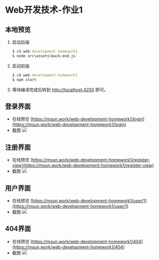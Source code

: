 Web开发技术-作业1
====

本地预览
----
1. 启动后端
    ```cmd
    $ cd web-development-homework1
    $ node src\assets\back-end.js
    ```

2. 启动前端
    ```cmd
    $ cd web-development-homework1
    $ npm start
    ```
3. 等待编译完成后转到 [http://localhost:4200](http://localhost:4200) 即可。

登录界面
----
+ 在线预览 [https://msun.work/web-development-homework1/login](https://msun.work/web-development-homework1/login)
+ 截图 ![](https://cdn.jsdelivr.net/gh/marshall-sun/web-development-homework1/src/assets/login.png)

注册界面
----
+ 在线预览 [https://msun.work/web-development-homework1/register-view](https://msun.work/web-development-homework1/register-view)
+ 截图 ![](https://cdn.jsdelivr.net/gh/marshall-sun/web-development-homework1/src/assets/register.png)

用户界面
----
+ 在线预览 [https://msun.work/web-development-homework1/user/1](https://msun.work/web-development-homework1/user/1)
+ 截图 ![](https://cdn.jsdelivr.net/gh/marshall-sun/web-development-homework1/src/assets/user-detail.png)

404界面
----
+ 在线预览 [https://msun.work/web-development-homework1/404](https://msun.work/web-development-homework1/404)
+ 截图 ![](https://cdn.jsdelivr.net/gh/marshall-sun/web-development-homework1/src/assets/404.png)
